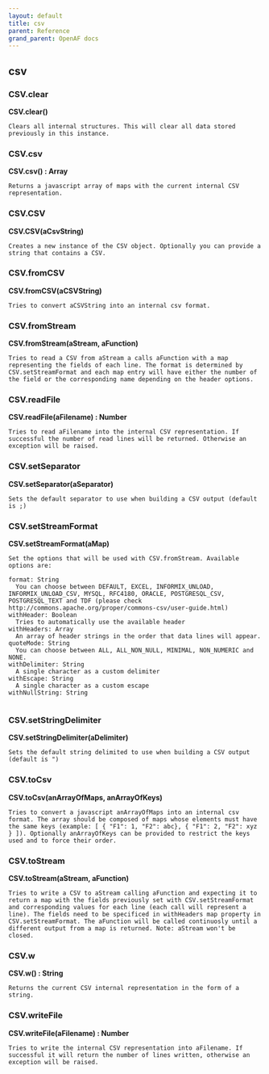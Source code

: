 ```yaml
---
layout: default
title: csv
parent: Reference
grand_parent: OpenAF docs
---
```



## csv

### CSV.clear

__CSV.clear()__

````
Clears all internal structures. This will clear all data stored previously in this instance.
````
### CSV.csv

__CSV.csv() : Array__

````
Returns a javascript array of maps with the current internal CSV representation.
````
### CSV.CSV

__CSV.CSV(aCsvString)__

````
Creates a new instance of the CSV object. Optionally you can provide a string that contains a CSV.
````
### CSV.fromCSV

__CSV.fromCSV(aCSVString)__

````
Tries to convert aCSVString into an internal csv format.
````
### CSV.fromStream

__CSV.fromStream(aStream, aFunction)__

````
Tries to read a CSV from aStream a calls aFunction with a map representing the fields of each line. The format is determined by CSV.setStreamFormat and each map entry will have either the number of the field or the corresponding name depending on the header options.
````
### CSV.readFile

__CSV.readFile(aFilename) : Number__

````
Tries to read aFilename into the internal CSV representation. If successful the number of read lines will be returned. Otherwise an exception will be raised.
````
### CSV.setSeparator

__CSV.setSeparator(aSeparator)__

````
Sets the default separator to use when building a CSV output (default is ;)
````
### CSV.setStreamFormat

__CSV.setStreamFormat(aMap)__

````
Set the options that will be used with CSV.fromStream. Available options are:

format: String
  You can choose between DEFAULT, EXCEL, INFORMIX_UNLOAD, INFORMIX_UNLOAD_CSV, MYSQL, RFC4180, ORACLE, POSTGRESQL_CSV, POSTGRESQL_TEXT and TDF (please check http://commons.apache.org/proper/commons-csv/user-guide.html)
withHeader: Boolean
  Tries to automatically use the available header
withHeaders: Array
  An array of header strings in the order that data lines will appear.
quoteMode: String
  You can choose between ALL, ALL_NON_NULL, MINIMAL, NON_NUMERIC and NONE.
withDelimiter: String
  A single character as a custom delimiter
withEscape: String
  A single character as a custom escape
withNullString: String


````
### CSV.setStringDelimiter

__CSV.setStringDelimiter(aDelimiter)__

````
Sets the default string delimited to use when building a CSV output (default is ")
````
### CSV.toCsv

__CSV.toCsv(anArrayOfMaps, anArrayOfKeys)__

````
Tries to convert a javascript anArrayOfMaps into an internal csv format. The array should be composed of maps whose elements must have the same keys (example: [ { "F1": 1, "F2": abc}, { "F1": 2, "F2": xyz } ]). Optionally anArrayOfKeys can be provided to restrict the keys used and to force their order.
````
### CSV.toStream

__CSV.toStream(aStream, aFunction)__

````
Tries to write a CSV to aStream calling aFunction and expecting it to return a map with the fields previously set with CSV.setStreamFormat and corresponding values for each line (each call will represent a line). The fields need to be specificed in withHeaders map property in CSV.setStreamFormat. The aFunction will be called continuosly until a different output from a map is returned. Note: aStream won't be closed.
````
### CSV.w

__CSV.w() : String__

````
Returns the current CSV internal representation in the form of a string.
````
### CSV.writeFile

__CSV.writeFile(aFilename) : Number__

````
Tries to write the internal CSV representation into aFilename. If successful it will return the number of lines written, otherwise an exception will be raised.
````
